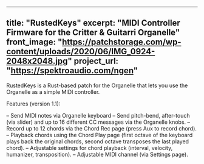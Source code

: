 
---
title: "RustedKeys"
excerpt: "MIDI Controller Firmware for the Critter & Guitarri Organelle"
front_image: "https://patchstorage.com/wp-content/uploads/2020/06/IMG_0924-2048x2048.jpg"
project_url: "https://spektroaudio.com/ngen"
---

RustedKeys is a Rust-based patch for the Organelle that lets you use the Organelle as a simple MIDI controller.

Features (version 1.1):

– Send MIDI notes via Organelle keyboard
– Send pitch-bend, after-touch (via slider) and up to 16 different CC messages via the Organelle knobs.
– Record up to 12 chords via the Chord Rec page (press Aux to record chord).
– Playback chords using the Chord Play page (first octave of the keyboard plays back the original chords, second octave transposes the last played chord).
– Adjustable settings for chord playback (interval, velocity, humanizer, transposition).
– Adjustable MIDI channel (via Settings page).

